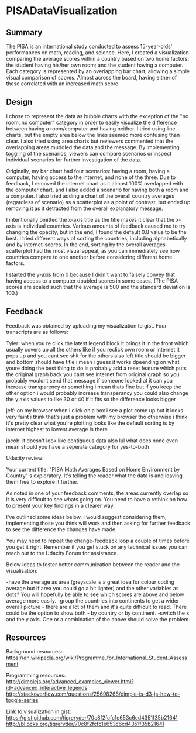 # PISADataVisualization

## Summary

The PISA is an international study conducted to assess 15-year-olds' performances on math, reading, and science. Here, I created a visualization comparing the average scores within a country based on two home factors: the student having his/her own room; and the student having a computer. Each category is represented by an overlapping bar chart, allowing a simple visual comparison of scores. Almost across the board, having either of these correlated with an increased math score.

## Design

I chose to represent the data as bubble charts with the exception of the "no room, no computer" category in order to easily visualize the difference between having a room/computer and having neither. I tried using line charts, but the empty area below the lines seemed more confusing than clear. I also tried using area charts but reviewers commented that the overlapping areas muddled the data and the message. By implementing toggling of the scenarios, viewers can compare scenarios or inspect individual scenarios for further investigation of the data.

Originally, my bar chart had four scenarios: having a room, having a computer, having access to the internet, and none of the three. Due to feedback, I removed the internet chart as it almost 100% overlapped with the computer chart, and I also added a scenario for having both a room and a computer. I also tried adding a chart of the overall country averages (regardless of scenario) as a scatterplot as a point of contrast, but ended up removing it as it detracted from the overall explanatory message.

I intentionally omitted the x-axis title as the title makes it clear that the x-axis is individual countries. Various amounts of feedback caused me to try changing the opacity, but in the end, I found the default 0.8 value to be the best. I tried different ways of sorting the countries, including alphabetically and by internet-scores. In the end, sorting by the overall averages scatterplot had the most visual appeal, as you can immediately see how countries compare to one another before considering different home factors.

I started the y-axis from 0 because I didn't want to falsely convey that having access to a computer doubled scores in some cases. (The PISA scores are scaled such that the average is 500 and the standard deviation is 100.)

## Feedback

Feedback was obtained by uploading my visualization to gist. Four transcripts are as follows:

Tyler:
when you re click the latest legend block it brings it in the front
which usually covers up all the others
like if you reclick own room or internet it pops up and you cant see shit for the others
also left title should be bigger and bottom should have title
i mean i guess it works dpeending on what youre doing
the best thing to do is probably add a reset feature
which puts the original graph back
you cant see internet from original graph so you probably wouldnt send that message if someone looked at it
can you increase transparency or something
i mean thats fine but if you keep the other option i would probably increase transperancy
you could also change the y axis values to like 30 or 40 if it fits so the difference looks bigger

jeff:
on my browser when i click on a box i see a plot come up but it looks very faint
i think that's just a problem with my browser tho
otherwise i think it's pretty clear what you're plotting
looks like the default sorting is by internet highest to lowest average
is there

jacob:
it doesn't look like contiguous data
also lul what does none even mean
should you have a seperate category for yes-to-both

Udacity review:

Your current title: "PISA Math Averages Based on Home Environment by Country" s exploratory. It's telling the reader what the data is and leaving them free to explore it further.

As noted in one of your feedback comments, the areas currently overlap so it is very difficult to see whats going on. You need to have a rethink on how to present your key findings in a clearer way.

I've outlined some ideas below. I would suggest considering them, implementing those you think will work and then asking for further feedback to see the difference the changes have made.

You may need to repeat the change-feedback loop a couple of times before you get it right. Remember if you get stuck on any technical issues you can reach out to the Udacity Forum for assistance.

Below ideas to foster better communication between the reader and the visualisation:

-have the average as area (greyscale is a great idea for colour coding average but if area you could go a bit lighter) and the other variables as dots? You will hopefully be able to see which scores are above and below average more easily.
-group the countries into continents to get a wider overall picture - there are a lot of them and it's quite difficult to read. There could be the option to show both - by country or by continent.
-switch the x and the y axis.
One or a combination of the above should solve the problem.

## Resources

Background resources:
https://en.wikipedia.org/wiki/Programme_for_International_Student_Assessment

Programming resources:
http://dimplejs.org/advanced_examples_viewer.html?id=advanced_interactive_legends
http://stackoverflow.com/questions/25698268/dimple-js-d3-js-how-to-toggle-series

Link to visualization in gist:
https://gist.github.com/tigreryder/70c8f2fcfc1e653c6cd4351f35b21641
http://bl.ocks.org/tigreryder/70c8f2fcfc1e653c6cd4351f35b21641
